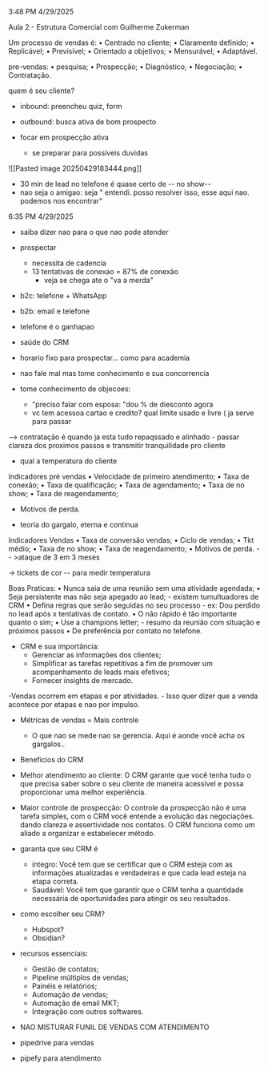 3:48 PM 4/29/2025

Aula 2 - Estrutura Comercial com Guilherme Zukerman

Um processo de vendas é:
• Centrado no cliente;
• Claramente definido;
• Replicável;
• Previsível;
• Orientado a objetivos;
• Mensurável;
• Adaptável.

pre-vendas:
• pesquisa;
• Prospecção;
• Diagnóstico;
• Negociação;
• Contratação.

quem é seu cliente?
- inbound: preencheu quiz, form
- outbound: busca ativa de bom prospecto

- focar em prospecção ativa
	- se preparar para possíveis duvidas 

![[Pasted image 20250429183444.png]]

- 30 min de lead no telefone é quase certo de -- no show--
- nao seja o amigao: seja " entendi. posso resolver isso, esse aqui nao. podemos nos encontrar"

6:35 PM 4/29/2025

- saiba dizer nao para o que nao pode atender

- prospectar
	- necessita de cadencia
	- 13 tentativas de conexao = 87% de conexão 
		- veja se chega ate o "va a merda"

- b2c: telefone + WhatsApp
- b2b: email e telefone

- telefone é o ganhapao

- saúde do CRM

- horario fixo para prospectar... como para academia

- nao fale mal mas tome conhecimento e sua concorrencia

- tome conhecimento de objecoes:
	- "preciso falar com esposa: "dou % de diesconto agora
	- vc tem acessoa cartao e credito? qual limite usado e livre ( ja serve para passar

--> contratação é quando ja esta tudo repaqssado e alinhado
	- passar clareza dos proximos passos e transmitir tranquilidade pro cliente

- qual a temperatura do cliente

Indicadores pré vendas
• Velocidade de primeiro atendimento;
• Taxa de conexão;
• Taxa de qualificação;
• Taxa de agendamento;
• Taxa de no show;
• Taxa de reagendamento;
- Motivos de perda.

- teoria do gargalo, eterna e continua

Indicadores Vendas
• Taxa de conversão vendas;
• Ciclo de vendas;
• Tkt médio;
• Taxa de no show;
• Taxa de reagendamento;
• Motivos de perda. -- >ataque de 3 em 3 meses

-> tickets de cor -- para medir temperatura


Boas Praticas: 
• Nunca saia de uma reunião sem uma atividade agendada;
• Seja persistente mas não seja apegado ao lead; 
	- existem tumultuadores de CRM
• Defina regras que serão seguidas no seu processo
	- ex: Dou perdido no lead após x tentativas de contato.
• O não rápido é tão importante quanto o sim;
• Use a champions letter;
	- resumo da reunião com situação e próximos passos
• De preferência por contato no telefone.

- CRM e sua importância:
	- Gerenciar as informações dos clientes;
	- Simplificar as tarefas repetitivas a fim de promover um acompanhamento de leads mais efetivos;
	- Fornecer insights de mercado.

-Vendas ocorrem em etapas e por atividades.
	- Isso quer dizer que a venda acontece por etapas e nao por impulso.
- Métricas de vendas = Mais controle
	- O que nao se mede nao se gerencia. Aqui é aonde você acha os gargalos..

- Beneficios do CRM
- Melhor atendimento ao cliente: O CRM garante que você tenha tudo o que precisa saber sobre o seu cliente de maneira acessível e possa proporcionar uma
melhor experiência.
- Maior controle de prospecção: O controle da prospecção não é uma tarefa simples, com o
CRM você entende a evolução das negociações. dando clareza e assertividade nos contatos. O CRM funciona como um aliado a organizar e estabelecer método.

- garanta que seu CRM é 
	- íntegro: Você tem que se certificar que o CRM esteja com as informações atualizadas e verdadeiras e que cada lead esteja na etapa correta.
	- Saudável: Você tem que garantir que o CRM tenha a quantidade necessária de oportunidades para atingir os seu resultados.

- como escolher seu CRM?
	- Hubspot?
	- Obsidian?
- recursos essenciais:
	- Gestão de contatos;
	- Pipeline múltiplos de vendas;
	- Painéis e relatórios;
	- Automação de vendas;
	- Automação de email MKT;
	- Integração com outros softwares.

- NAO MISTURAR FUNIL DE VENDAS COM ATENDIMENTO

- pipedrive  para vendas
- pipefy para atendimento